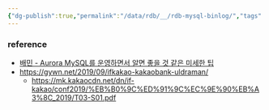 ```yaml
---
{"dg-publish":true,"permalink":"/data/rdb/__/rdb-mysql-binlog/","tags":["rdb","binlog"]}
---
```




### reference
- [배민 - Aurora MySQL를 운영하면서 알면 좋을 것 같은 미세한 팁](https://techblog.woowahan.com/2653/)
- https://gywn.net/2019/09/ifkakao-kakaobank-uldraman/
    - https://mk.kakaocdn.net/dn/if-kakao/conf2019/%EB%B0%9C%ED%91%9C%EC%9E%90%EB%A3%8C_2019/T03-S01.pdf